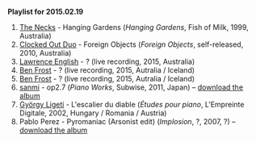**Playlist for 2015.02.19**

1. [The Necks](http://musicbrainz.org/artist/51f8d454-f4a8-41e6-8bd7-a35921eeedd0) - Hanging Gardens (_Hanging Gardens_, Fish of Milk, 1999, Australia)
1. [Clocked Out Duo](http://musicbrainz.org/artist/d78b73b5-cd5e-46df-974a-3f5b9ce8a2bd) - Foreign Objects (_Foreign Objects_, self-released, 2010, Australia)
1. [Lawrence English](http://musicbrainz.org/artist/eadd64ca-a4f8-4c0c-8405-fa46a7be2380) - ? (live recording, 2015, Australia)
1. [Ben Frost](http://musicbrainz.org/artist/74ce8ef4-7ad6-41ec-92a6-d6c50ecd1637) - ? (live recording, 2015, Autralia / Iceland)
1. [Ben Frost](http://musicbrainz.org/artist/74ce8ef4-7ad6-41ec-92a6-d6c50ecd1637) - ? (live recording, 2015, Autralia / Iceland)
1. [sanmi](http://musicbrainz.org/artist/27b553e4-fbb2-48ce-9eec-b20ad1755716) - op2.7 (_Piano Works_, Subwise, 2011, Japan) – [download the album](https://archive.org/details/sbws077Sanmi-PianoWorks)
1. [György Ligeti](http://musicbrainz.org/artist/da5e774b-026a-4117-82a4-11d246c05a8b) - L'escalier du diable (_Études pour piano_, L'Empreinte Digitale, 2002, Hungary / Romania / Austria)
1. Pablo Perez - Pyromaniac (Arsonist edit) (_Implosion_, ?, 2007, ?) – [download the album](https://archive.org/details/implosion)
